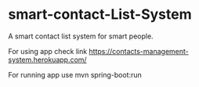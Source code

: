 # smart-contact-List-System
A smart contact list system for smart people.

For using app check link https://contacts-management-system.herokuapp.com/

For running app use mvn spring-boot:run
